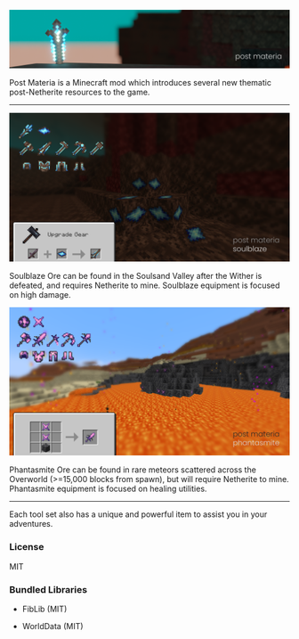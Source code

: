 ![](resources/post_materia_banner.png)

Post Materia is a Minecraft mod which introduces several new thematic post-Netherite resources to the game.

---

![](resources/soulblaze_banner.png)

Soulblaze Ore can be found in the Soulsand Valley after the Wither is defeated, and requires Netherite to mine.
Soulblaze equipment is focused on high damage.

![](resources/phantasmite_banner.png)

Phantasmite Ore can be found in rare meteors scattered across the Overworld (>=15,000 blocks from spawn), but will require Netherite to mine.
Phantasmite equipment is focused on healing utilities.

---

Each tool set also has a unique and powerful item to assist you in your adventures. 

### License

MIT

### Bundled Libraries

- FibLib (MIT)

- WorldData (MIT)

